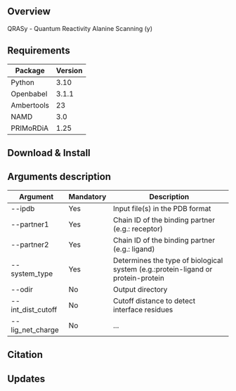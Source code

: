 ## Overview
QRASy - Quantum Reactivity Alanine Scanning (y)

## Requirements

| Package        | Version |
|----------------|---------|
| Python         | 3.10    |
| Openbabel      | 3.1.1   |
| Ambertools     | 23      | 
| NAMD           | 3.0     |
| PRIMoRDiA      | 1.25    |

## Download & Install

## Arguments description
| Argument               | Mandatory | Description |
|------------------------|-----------|-------------|
| -\-ipdb                | Yes       | Input file(s) in the PDB format |
| -\-partner1            | Yes       | Chain ID of the binding partner (e.g.: receptor) |
| -\-partner2            | Yes       | Chain ID of the binding partner (e.g.: ligand) |
| -\-system_type         | Yes       | Determines the type of biological system (e.g.:protein-ligand or protein-protein |
| -\-odir                | No        | Output directory |
| -\-int_dist_cutoff     | No        | Cutoff distance to detect interface residues |
| -\-lig_net_charge      | No        | ... |

## Citation

## Updates
